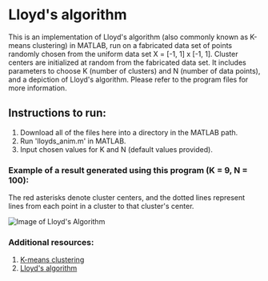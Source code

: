 # Lloyd's algorithm

This is an implementation of Lloyd's algorithm (also commonly known as K-means clustering) in MATLAB, run on a fabricated data set of points randomly chosen from the uniform data set X = [-1, 1] x [-1, 1]. Cluster centers are initialized at random from the fabricated data set. It includes parameters to choose K (number of clusters) and N (number of data points), and a depiction of Lloyd's algorithm. Please refer to the program files for more information.

## Instructions to run:

1. Download all of the files here into a directory in the MATLAB path.
2. Run 'lloyds_anim.m' in MATLAB.
3. Input chosen values for K and N (default values provided).

### Example of a result generated using this program (K = 9, N = 100):

The red asterisks denote cluster centers, and the dotted lines represent lines from each point in a cluster to that cluster's center.

![Image of Lloyd's Algorithm](http://i.imgur.com/EHjCjkB.gif)

### Additional resources:

1. [K-means clustering](https://en.wikipedia.org/wiki/K-means_clustering)
2. [Lloyd's algorithm](https://en.wikipedia.org/wiki/Lloyd's_algorithm)
